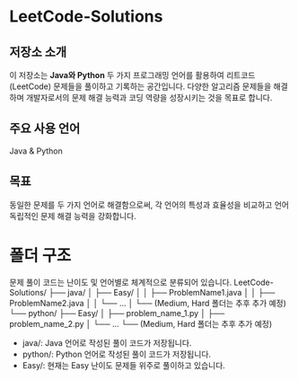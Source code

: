 # LeetCode-Solutions

## 저장소 소개

이 저장소는 **Java와 Python** 두 가지 프로그래밍 언어를 활용하여 리트코드(LeetCode) 문제들을 풀이하고 기록하는 공간입니다. 다양한 알고리즘 문제들을 해결하며 개발자로서의 문제 해결 능력과 코딩 역량을 성장시키는 것을 목표로 합니다.

## 주요 사용 언어 

Java & Python

## 목표 

동일한 문제를 두 가지 언어로 해결함으로써, 각 언어의 특성과 효율성을 비교하고 언어 독립적인 문제 해결 능력을 강화합니다.

# 폴더 구조 

문제 풀이 코드는 난이도 및 언어별로 체계적으로 분류되어 있습니다.
LeetCode-Solutions/
├── java/
│   ├── Easy/
│   │   ├── ProblemName1.java
│   │   ├── ProblemName2.java
│   │   └── ...
│   └── (Medium, Hard 폴더는 추후 추가 예정)
└── python/
    ├── Easy/
    │   ├── problem_name_1.py
    │   ├── problem_name_2.py
    │   └── ...
    └── (Medium, Hard 폴더는 추후 추가 예정)
* java/: Java 언어로 작성된 풀이 코드가 저장됩니다.
* python/: Python 언어로 작성된 풀이 코드가 저장됩니다.
* Easy/: 현재는 Easy 난이도 문제들 위주로 풀이하고 있습니다.
